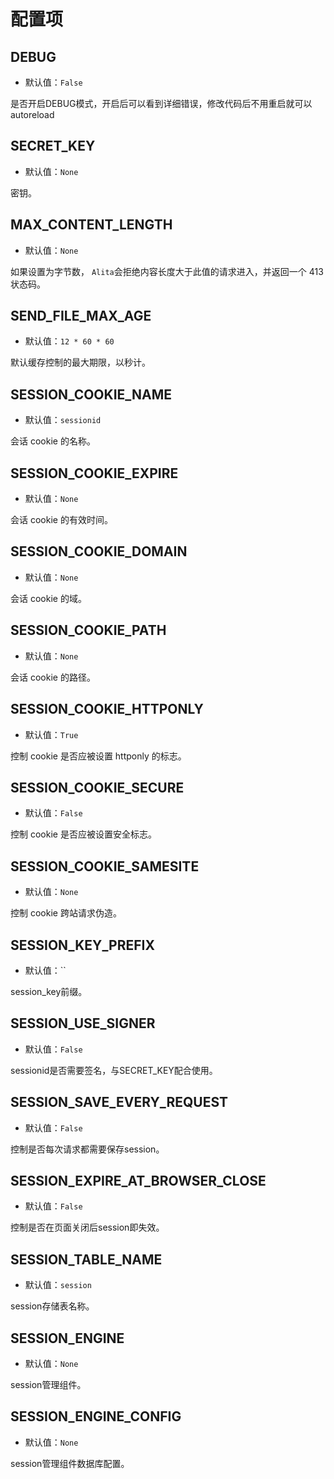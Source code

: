 # 配置项

## DEBUG

- 默认值：`False`

是否开启DEBUG模式，开启后可以看到详细错误，修改代码后不用重启就可以autoreload

## SECRET_KEY

- 默认值：`None`

密钥。

## MAX_CONTENT_LENGTH

- 默认值：`None`

如果设置为字节数， `Alita`会拒绝内容长度大于此值的请求进入，并返回一个 413 状态码。


## SEND_FILE_MAX_AGE

- 默认值：`12 * 60 * 60`

默认缓存控制的最大期限，以秒计。


## SESSION_COOKIE_NAME

- 默认值：`sessionid`

会话 cookie 的名称。

## SESSION_COOKIE_EXPIRE

- 默认值：`None`

会话 cookie 的有效时间。

## SESSION_COOKIE_DOMAIN

- 默认值：`None`

会话 cookie 的域。

## SESSION_COOKIE_PATH

- 默认值：`None`

会话 cookie 的路径。

## SESSION_COOKIE_HTTPONLY

- 默认值：`True`

控制 cookie 是否应被设置 httponly 的标志。

## SESSION_COOKIE_SECURE

- 默认值：`False`

控制 cookie 是否应被设置安全标志。

## SESSION_COOKIE_SAMESITE

- 默认值：`None`

控制 cookie 跨站请求伪造。

## SESSION_KEY_PREFIX

- 默认值：``

session_key前缀。

## SESSION_USE_SIGNER

- 默认值：`False`

sessionid是否需要签名，与SECRET_KEY配合使用。

## SESSION_SAVE_EVERY_REQUEST

- 默认值：`False`

控制是否每次请求都需要保存session。


## SESSION_EXPIRE_AT_BROWSER_CLOSE

- 默认值：`False`

控制是否在页面关闭后session即失效。

## SESSION_TABLE_NAME

- 默认值：`session`

session存储表名称。

## SESSION_ENGINE

- 默认值：`None`

session管理组件。

## SESSION_ENGINE_CONFIG

- 默认值：`None`

session管理组件数据库配置。


